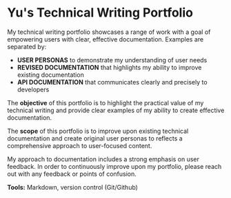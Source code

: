 # Yu's Technical Writing Portfolio

My technical writing portfolio showcases a range of work with a goal of empowering users with clear, effective documentation. Examples are separated by: 
- **USER PERSONAS** to demonstrate my understanding of user needs
- **REVISED DOCUMENTATION** that highlights my ability to improve existing documentation
- **API DOCUMENTATION** that communicates clearly and precisely to developers

The **objective** of this portfolio is to highlight the practical value of my technical writing and provide clear examples of my ability to create effective documentation.

The **scope** of this portfolio is to improve upon existing technical documentation and create original user personas to reflects a comprehensive approach to user-focused content.

My approach to documentation includes a strong emphasis on user feedback. In order to continuously improve upon my portfolio, please reach out with any feedback or points of confusion.

**Tools:** Markdown, version control (Git/Github)

